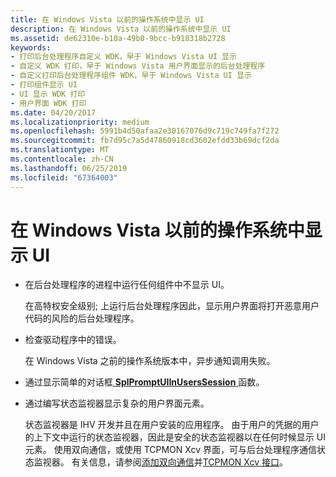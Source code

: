```yaml
---
title: 在 Windows Vista 以前的操作系统中显示 UI
description: 在 Windows Vista 以前的操作系统中显示 UI
ms.assetid: de62310e-b10a-49b0-9bcc-b918318b2728
keywords:
- 打印后台处理程序自定义 WDK，早于 Windows Vista UI 显示
- 自定义 WDK 打印，早于 Windows Vista 用户界面显示的后台处理程序
- 自定义打印后台处理程序组件 WDK，早于 Windows Vista UI 显示
- 打印组件显示 UI
- UI 显示 WDK 打印
- 用户界面 WDK 打印
ms.date: 04/20/2017
ms.localizationpriority: medium
ms.openlocfilehash: 5991b4d50afaa2e30167076d9c719c749fa7f272
ms.sourcegitcommit: fb7d95c7a5d47860918cd3602efdd33b69dcf2da
ms.translationtype: MT
ms.contentlocale: zh-CN
ms.lasthandoff: 06/25/2019
ms.locfileid: "67364003"
---
```

# <a name="displaying-a-ui-in-operating-systems-prior-to-windows-vista"></a>在 Windows Vista 以前的操作系统中显示 UI





-   在后台处理程序的进程中运行任何组件中不显示 UI。

    在高特权安全级别; 上运行后台处理程序因此，显示用户界面将打开恶意用户代码的风险的后台处理程序。

-   检查驱动程序中的错误。

    在 Windows Vista 之前的操作系统版本中，异步通知调用失败。

-   通过显示简单的对话框[ **SplPromptUIInUsersSession** ](https://docs.microsoft.com/windows-hardware/drivers/ddi/content/winsplp/nf-winsplp-splpromptuiinuserssession)函数。

-   通过编写状态监视器显示复杂的用户界面元素。

    状态监视器是 IHV 开发并且在用户安装的应用程序。 由于用户的凭据的用户的上下文中运行的状态监视器，因此是安全的状态监视器以在任何时候显示 UI 元素。 使用双向通信，或使用 TCPMON Xcv 界面，可与后台处理程序通信状态监视器。 有关信息，请参阅[添加双向通信](adding-bidirectional-communication.md)并[TCPMON Xcv 接口](tcpmon-xcv-interface.md)。

 

 




